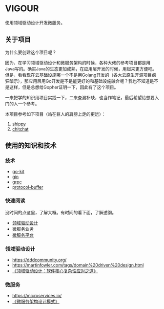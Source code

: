 # VIGOUR

使用领域驱动设计开发微服务。

## 关于项目

为什么要创建这个项目呢？

因为，在学习领域驱动设计和微服务架构的时候，各种大佬的参考项目都是用Java写的。确实Java的生态更加成熟，在应用层开发的时候，用起来更方便吧。但是，看看现在云基础设施哪一个不是用Golang开发的（各大云原生开源项目疯狂暗示），那应用层用Go开发是不是能更好的和基础设施融合呢？我也不知道是不是这样，但是总想给Gopher证明一下，因此有了这个项目。

一来把学的知识用项目实践一下，二来查漏补缺，也当作笔记，最后希望给想要入门的人一个参考。

本项目参考如下项目（站在巨人的肩膀上走的更远）：

1. [shippy](https://github.com/EwanValentine/shippy)
2. [chitchat](https://github.com/nonfu/chitchat)

## 使用的知识和技术

### 技术

- [go-kit](https://promacanthus.netlify.app/%E5%BC%80%E5%8F%91%E6%A1%86%E6%9E%B6/go-kit/)
- [gin](https://gin-gonic.com/zh-cn/docs/)
- [grpc](https://promacanthus.netlify.app/%E5%BC%80%E5%8F%91%E6%A1%86%E6%9E%B6/grpc/)
- [protocol-buffer](https://promacanthus.netlify.app/%E5%BC%80%E5%8F%91%E6%A1%86%E6%9E%B6/protocol-buffers/)

### 快速阅读

没时间的点这里，了解大概。有时间的看下面，了解透彻。

- [领域驱动设计](https://promacanthus.netlify.app/%E5%BE%AE%E6%9C%8D%E5%8A%A1/%E9%A2%86%E5%9F%9F%E9%A9%B1%E5%8A%A8%E8%AE%BE%E8%AE%A1/)
- [微服务业务](https://promacanthus.netlify.app/%E5%BE%AE%E6%9C%8D%E5%8A%A1/%E5%BE%AE%E6%9C%8D%E5%8A%A1%E4%B8%9A%E5%8A%A1/)
- [微服务平台](https://promacanthus.netlify.app/%E5%BE%AE%E6%9C%8D%E5%8A%A1/%E5%BE%AE%E6%9C%8D%E5%8A%A1%E5%B9%B3%E5%8F%B0/)

### 领域驱动设计

- https://dddcommunity.org/
- https://martinfowler.com/tags/domain%20driven%20design.html
- [《领域驱动设计：软件核心复杂性应对之道》](https://book.douban.com/subject/26819666/)

### 微服务

- https://microservices.io/
- [《微服务架构设计模式》](https://book.douban.com/subject/33425123/)
